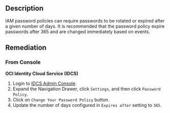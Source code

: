 ## Description

IAM password policies can require passwords to be rotated or expired after a given number of days. It is recommended that the password policy expire passwords after 365 and are changed immediately based on events.

## Remediation

### From Console

**OCI Identity Cloud Service (IDCS)**

1. Login to [IDCS Admin Console](https://www.oracle.com/security/cloud-security/identity-cloud/).
2. Expand the Navigation Drawer, click `Settings`, and then click `Password Policy`.
3. Click on `Change Your Password Policy` button.
4. Update the number of days configured in `Expires after` setting to `365`.